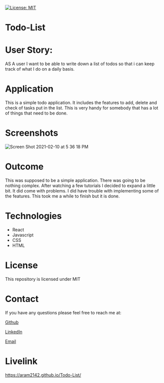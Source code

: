 [![License: MIT](https://img.shields.io/badge/License-MIT-yellow.svg)](https://opensource.org/licenses/MIT)


# Todo-List

# User Story:

AS A user I want to be able to write down a list of todos so that i can keep track of what I do on a daily basis.

# Application
This is a simple todo application. It includes the features to add, delete and check of tasks put in the list. This is very handy for somebody that has a lot of things that need to be done.

# Screenshots
![Screen Shot 2021-02-10 at 5 36 18 PM](https://user-images.githubusercontent.com/65634748/107581991-df5c5900-6bc6-11eb-9f64-5f595db5fbf6.png)
# Outcome

This was supposed to be a simple application. There was going to be nothing complex. After watching a few tutorials I decided to expand a little bit. It did come with problems. I did have trouble with implementing some of the features. This took me a while to finish but it is done.


# Technologies

- React
- Javascript
- CSS
- HTML

# License
This repository is licensed under MIT

# Contact
If you have any questions please feel free to reach me at:

[Github](https://github.com/ARam2142)

[LinkedIn](https://www.linkedin.com/in/andres-ramirez12/)

[Email](andresaaramirez730@gmail.com)

# Livelink
https://aram2142.github.io/Todo-List/